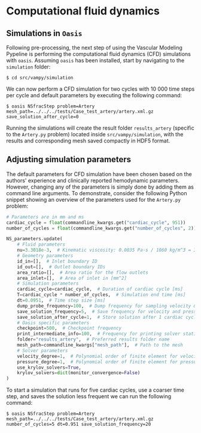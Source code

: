 # Computational fluid dynamics 
## Simulations in `Oasis`

Following pre-processing, the next step of using the Vascular Modeling Pypeline is performing the computational fluid dynamics (CFD) simulations with `oasis`. 
Assuming `oasis` has been installed, start by navigating to the `simulation` folder:

``` console
$ cd src/vampy/simulation
```

We can now perform a CFD simulation for two cycles with 10 000 time steps per cycle and default parameters by executing the following command:
 
``` console
$ oasis NSfracStep problem=Artery mesh_path=../../../tests/Case_test_artery/artery.xml.gz save_solution_after_cycle=0
```

Running the simulations will create the result folder `results_artery` (specific to the `Artery.py` problem) located inside `src/vampy/simulation`, with the results and corresponding mesh saved compactly in HDF5 format.

## Adjusting simulation parameters

The default parameters for CFD simulation have been chosen based on the authors' experience and clinically reported hemodynamic parameters.
However, changing any of the parameters is simply done by adding them as command line arguments.
To demonstrate, consider the following Python snippet showing an overview of the parameters used for the `Artery.py` problem:

``` Python
# Parameters are in mm and ms
cardiac_cycle = float(commandline_kwargs.get("cardiac_cycle", 951))
number_of_cycles = float(commandline_kwargs.get("number_of_cycles", 2))

NS_parameters.update(
    # Fluid parameters
    nu=3.3018e-3,  # Kinematic viscosity: 0.0035 Pa-s / 1060 kg/m^3 = 3.3018E-6 m^2/s = 3.3018-3 mm^2/ms
    # Geometry parameters
    id_in=[],  # Inlet boundary ID
    id_out=[],  # Outlet boundary IDs
    area_ratio=[],  # Area ratio for the flow outlets
    area_inlet=[],  # Area of inlet in [mm^2]
    # Simulation parameters
    cardiac_cycle=cardiac_cycle,  # Duration of cardiac cycle [ms]
    T=cardiac_cycle * number_of_cycles,  # Simulation end time [ms]
    dt=0.0951,  # Time step size [ms]
    dump_probe_frequency=100,  # Dump frequency for sampling velocity & pressure at probes along the centerline
    save_solution_frequency=5,  # Save frequency for velocity and pressure field
    save_solution_after_cycle=1,  # Store solution after 1 cardiac cycle
    # Oasis specific parameters
    checkpoint=500,  # Checkpoint frequency
    print_intermediate_info=100,  # Frequency for printing solver statistics
    folder="results_artery",  # Preferred results folder name
    mesh_path=commandline_kwargs["mesh_path"],  # Path to the mesh
    # Solver parameters
    velocity_degree=1,  # Polynomial order of finite element for velocity. Normally linear (1) or quadratic (2)
    pressure_degree=1,  # Polynomial order of finite element for pressure. Normally linear (1)
    use_krylov_solvers=True,
    krylov_solvers=dict(monitor_convergence=False)
)
```
To start a simulation that runs for five cardiac cycles, use a coarser time step, and saves the solution less frequent we can run the following command:

``` console
$ oasis NSfracStep problem=Artery mesh_path=../../../tests/Case_test_artery/artery.xml.gz number_of_cycles=5 dt=0.951 save_solution_frequency=20
```
